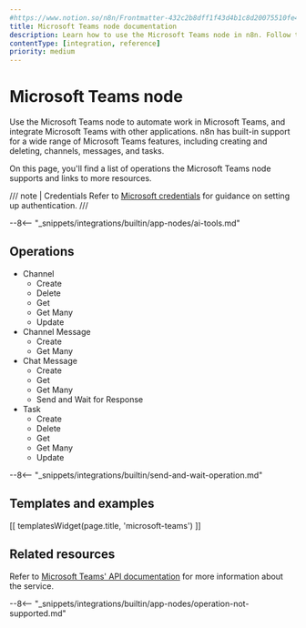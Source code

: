 ```yaml
---
#https://www.notion.so/n8n/Frontmatter-432c2b8dff1f43d4b1c8d20075510fe4
title: Microsoft Teams node documentation
description: Learn how to use the Microsoft Teams node in n8n. Follow technical documentation to integrate Microsoft Teams node into your workflows.
contentType: [integration, reference]
priority: medium
---
```


# Microsoft Teams node

Use the Microsoft Teams node to automate work in Microsoft Teams, and integrate Microsoft Teams with other applications. n8n has built-in support for a wide range of Microsoft Teams features, including creating and deleting, channels, messages, and tasks. 

On this page, you'll find a list of operations the Microsoft Teams node supports and links to more resources.

/// note | Credentials
Refer to [Microsoft credentials](/integrations/builtin/credentials/microsoft.md) for guidance on setting up authentication.
///

--8<-- "_snippets/integrations/builtin/app-nodes/ai-tools.md"

## Operations

* Channel
    * Create
    * Delete
    * Get
    * Get Many
    * Update
* Channel Message
    * Create
    * Get Many
* Chat Message
	* Create
	* Get
	* Get Many
	* Send and Wait for Response
* Task
    * Create
    * Delete
    * Get
    * Get Many
    * Update

--8<-- "_snippets/integrations/builtin/send-and-wait-operation.md"

## Templates and examples

<!-- see https://www.notion.so/n8n/Pull-in-templates-for-the-integrations-pages-37c716837b804d30a33b47475f6e3780 -->
[[ templatesWidget(page.title, 'microsoft-teams') ]]

## Related resources

Refer to [Microsoft Teams' API documentation](https://learn.microsoft.com/en-us/graph/api/overview?view=graph-rest-1.0) for more information about the service.

--8<-- "_snippets/integrations/builtin/app-nodes/operation-not-supported.md"
